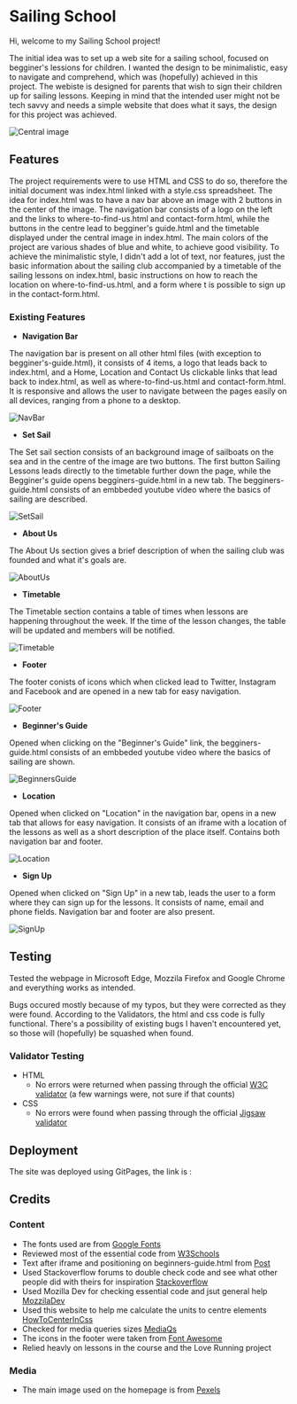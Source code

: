 # Sailing School

Hi, welcome to my Sailing School project!

The initial idea was to set up a web site for a sailing school, focused on begginer's lessions for children. I wanted the design to be minimalistic, easy to navigate and comprehend, which was (hopefully) achieved in this project.  The webiste is designed for parents that wish to sign their children up for sailing lessons. Keeping in mind that the intended user might not be tech savvy and needs a simple website that does what it says, the design for this project was achieved. 

![Central image](https://i.imgur.com/uZ7OKci.jpg)


## Features

The project requirements were to use HTML and CSS to do so, therefore the initial document was index.html linked with a style.css spreadsheet. The idea for index.html was to have a nav bar above an image with 2 buttons in the center of the image. The navigation bar consists of a logo on the left and the links to where-to-find-us.html and contact-form.html, while the buttons in the centre lead to begginer's guide.html and the timetable displayed under the central image in index.html. The main colors of the project are various shades of blue and white, to achieve good visibility. 
To achieve the minimalistic style, I didn't add a lot of text, nor features, just the basic information about the sailing club accompanied by a timetable of the sailing lessons on index.html, basic instructions on how to reach the location on where-to-find-us.html, and a form where t is possible to sign up in the contact-form.html. 

### Existing Features


* __Navigation Bar__ 

The navigation bar is present on all other html files (with exception to begginer's-guide.html), it consists of 4 items, a logo that leads back to index.html, and a Home, Location and Contact Us clickable links that lead back to index.html, as well as where-to-find-us.html and contact-form.html. It is responsive and allows the user to navigate between the pages easily on all devices, ranging from a phone to a desktop. 

![NavBar](https://i.imgur.com/1AIUerY.jpg)


* __Set Sail__ 

The Set sail section consists of an background image of sailboats on the sea and in the centre of the image are two buttons. The first button Sailing Lessons leads directly to the timetable further down the page, while the Begginer's guide opens begginers-guide.html in a new tab. The begginers-guide.html consists of an embbeded youtube video where the basics of sailing are described. 

![SetSail](https://i.imgur.com/SaUdCHW.jpg)


* __About Us__

The About Us section gives a brief description of when the sailing club was founded and what it's goals are. 

![AboutUs](https://i.imgur.com/ehVIzvH.jpg)



* __Timetable__

The Timetable section contains a table of times when lessons are happening throughout the week. If the time of the lesson changes, the table will be updated and members will be notified.

![Timetable](https://i.imgur.com/kvchy3W.jpg)



* __Footer__

The footer conists of icons which when clicked lead to Twitter, Instagram and Facebook and are opened in a new tab for easy navigation. 

![Footer](https://i.imgur.com/LNnxIC0.jpg)



* __Beginner's Guide__

Opened when clicking on the "Beginner's Guide" link, the begginers-guide.html consists of an embbeded youtube video where the basics of sailing are shown. 

![BeginnersGuide](https://i.imgur.com/DsCEYS5.jpg)



* __Location__

Opened when clicked on "Location" in the navigation bar, opens in a new tab that allows for easy navigation. It consists of an iframe with a location of the lessons as well as a short description of the place itself. Contains both navigation bar and footer.

![Location](https://i.imgur.com/TCGCt3P.jpg)



* __Sign Up__

Opened when clicked on "Sign Up" in a new tab, leads the user to a form where they can sign up for the lessons. It consists of name, email and phone fields. Navigation bar and footer are also present. 

![SignUp](https://i.imgur.com/UL7yvDV.jpg)

## Testing 

Tested the webpage in Microsoft Edge, Mozzila Firefox and Google Chrome and everything works as intended. 

Bugs occured mostly because of my typos, but they were corrected as they were found. According to the Validators, the html and css code is fully functional. There's a possibility of existing bugs I haven't encountered yet, so those will (hopefully) be squashed when found.

### Validator Testing 

- HTML
  - No errors were returned when passing through the official [W3C validator](https://validator.w3.org/nu/?doc=https%3A%2F%2Fcode-institute-org.github.io%2Flove-running-2.0%2Findex.html) (a few warnings were, not sure if that counts)
- CSS
  - No errors were found when passing through the official [Jigsaw validator](https://jigsaw.w3.org/css-validator/validator?uri=https%3A%2F%2Fvalidator.w3.org%2Fnu%2F%3Fdoc%3Dhttps%253A%252F%252Fcode-institute-org.github.io%252Flove-running-2.0%252Findex.html&profile=css3svg&usermedium=all&warning=1&vextwarning=&lang=en#css)

## Deployment

The site was deployed using GitPages, the link is : 

## Credits 


### Content 

- The fonts used are from [Google Fonts](https://fonts.google.com/specimen/Urbanist#pairings)
- Reviewed most of the essential code from [W3Schools](https://www.w3schools.com/)
- Text after iframe and positioning on beginners-guide.html from [Post](https://stackoverflow.com/questions/35877796/text-after-iframe)
- Used Stackoverflow forums to double check code and see what other people did with theirs for inspiration  [Stackoverflow](https://stackoverflow.com/)
- Used Mozilla Dev for checking essential code and jsut general help [MozzilaDev](https://developer.mozilla.org/en-US/)
- Used this website to help me calculate the units to centre elements [HowToCenterInCss](http://howtocenterincss.com/#contentType=text&horizontal=left&vertical=top)
- Checked for media queries sizes [MediaQs](https://www.w3schools.com/css/css_rwd_mediaqueries.asp)
- The icons in the footer were taken from [Font Awesome](https://fontawesome.com/)
- Relied heavly on lessons in the course and the Love Running project

### Media

- The main image used on the homepage is from [Pexels]([https://www.pexels.com/photo/blue-boats-daylight-island-358326/)




